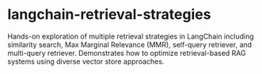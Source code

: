 # langchain-retrieval-strategies
Hands-on exploration of multiple retrieval strategies in LangChain including similarity search, Max Marginal Relevance (MMR), self-query retriever, and multi-query retriever. Demonstrates how to optimize retrieval-based RAG systems using diverse vector store approaches.
